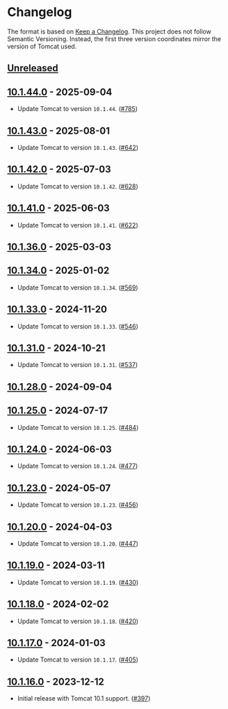 # Changelog

The format is based on [Keep a Changelog](https://keepachangelog.com/en/1.1.0/). This project does not follow Semantic Versioning. Instead, the first three version coordinates mirror the version of Tomcat used.

## [Unreleased]


## [10.1.44.0] - 2025-09-04

- Update Tomcat to version `10.1.44`. ([#785](https://github.com/heroku/webapp-runner/pull/785))

## [10.1.43.0] - 2025-08-01

- Update Tomcat to version `10.1.43`. ([#642](https://github.com/heroku/webapp-runner/pull/642))

## [10.1.42.0] - 2025-07-03

- Update Tomcat to version `10.1.42`. ([#628](https://github.com/heroku/webapp-runner/pull/628))

## [10.1.41.0] - 2025-06-03

- Update Tomcat to version `10.1.41`. ([#622](https://github.com/heroku/webapp-runner/pull/622))

## [10.1.36.0] - 2025-03-03


## [10.1.34.0] - 2025-01-02

- Update Tomcat to version `10.1.34`. ([#569](https://github.com/heroku/webapp-runner/pull/569))

## [10.1.33.0] - 2024-11-20

- Update Tomcat to version `10.1.33`. ([#546](https://github.com/heroku/webapp-runner/pull/546))

## [10.1.31.0] - 2024-10-21

- Update Tomcat to version `10.1.31`. ([#537](https://github.com/heroku/webapp-runner/pull/537))

## [10.1.28.0] - 2024-09-04


## [10.1.25.0] - 2024-07-17

- Update Tomcat to version `10.1.25`. ([#484](https://github.com/heroku/webapp-runner/pull/484))

## [10.1.24.0] - 2024-06-03

- Update Tomcat to version `10.1.24`. ([#477](https://github.com/heroku/webapp-runner/pull/477))

## [10.1.23.0] - 2024-05-07

- Update Tomcat to version `10.1.23`. ([#456](https://github.com/heroku/webapp-runner/pull/456))

## [10.1.20.0] - 2024-04-03

- Update Tomcat to version `10.1.20`. ([#447](https://github.com/heroku/webapp-runner/pull/447))

## [10.1.19.0] - 2024-03-11

- Update Tomcat to version `10.1.19`. ([#430](https://github.com/heroku/webapp-runner/pull/430))

## [10.1.18.0] - 2024-02-02

- Update Tomcat to version `10.1.18`. ([#420](https://github.com/heroku/webapp-runner/pull/420))

## [10.1.17.0] - 2024-01-03

- Update Tomcat to version `10.1.17`. ([#405](https://github.com/heroku/webapp-runner/pull/405))

## [10.1.16.0] - 2023-12-12

- Initial release with Tomcat 10.1 support. ([#397](https://github.com/heroku/webapp-runner/pull/397))

[unreleased]: https://github.com/heroku/webapp-runner/compare/v10.1.44.0...HEAD
[10.1.44.0]: https://github.com/heroku/webapp-runner/compare/v10.1.43.0...v10.1.44.0
[10.1.43.0]: https://github.com/heroku/webapp-runner/compare/v10.1.42.0...v10.1.43.0
[10.1.42.0]: https://github.com/heroku/webapp-runner/compare/v10.1.41.0...v10.1.42.0
[10.1.41.0]: https://github.com/heroku/webapp-runner/compare/v10.1.36.0...v10.1.41.0
[10.1.36.0]: https://github.com/heroku/webapp-runner/compare/v10.1.34.0...v10.1.36.0
[10.1.34.0]: https://github.com/heroku/webapp-runner/compare/v10.1.33.0...v10.1.34.0
[10.1.33.0]: https://github.com/heroku/webapp-runner/compare/v10.1.31.0...v10.1.33.0
[10.1.31.0]: https://github.com/heroku/webapp-runner/compare/v10.1.28.0...v10.1.31.0
[10.1.28.0]: https://github.com/heroku/webapp-runner/compare/v10.1.25.0...v10.1.28.0
[10.1.25.0]: https://github.com/heroku/webapp-runner/compare/v10.1.24.0...v10.1.25.0
[10.1.24.0]: https://github.com/heroku/webapp-runner/compare/v10.1.23.0...v10.1.24.0
[10.1.23.0]: https://github.com/heroku/webapp-runner/compare/v10.1.20.0...v10.1.23.0
[10.1.20.0]: https://github.com/heroku/webapp-runner/compare/v10.1.19.0...v10.1.20.0
[10.1.19.0]: https://github.com/heroku/webapp-runner/compare/v10.1.18.0...v10.1.19.0
[10.1.18.0]: https://github.com/heroku/webapp-runner/compare/v10.1.17.0...v10.1.18.0
[10.1.17.0]: https://github.com/heroku/webapp-runner/compare/v10.1.16.0...v10.1.17.0
[10.1.16.0]: https://github.com/heroku/webapp-runner/compare/v9.0.83.1...v10.1.16.0
